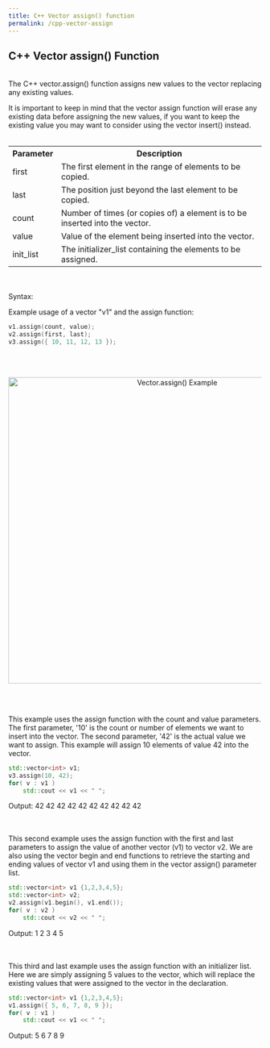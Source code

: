 ```yaml
---
title: C++ Vector assign() function
permalink: /cpp-vector-assign
---
```


## C++ Vector assign() Function
<br/>
The C++ vector.assign() function assigns new values to the vector replacing any existing values.

It is important to keep in mind that the vector assign function will erase any existing data before assigning the new values, if you want to keep the existing value you may want to consider using the vector insert() instead.
<br/><br/>

<table>
  <tr>
    <th>Parameter</th>
    <th>Description</th>
  </tr>
  <tr>
    <td>first</td>
    <td>The first element in the range of elements to be copied.</td>
  </tr>
  <tr>
    <td>last</td>
    <td>The position just beyond the last element to be copied.</td>
  </tr>
  <tr>
    <td>count</td>
    <td>Number of times (or copies of) a element is to be inserted into the vector.</td>
  </tr>
  <tr>
    <td>value</td>
    <td>Value of the element being inserted into the vector.</td>
  </tr>
  <tr>
    <td>init_list</td>
    <td>The initializer_list containing the elements to be assigned.</td>
  </tr>
</table>
<br/><br/>
Syntax:

Example usage of a vector "v1" and the assign function:
```cpp
v1.assign(count, value);
v2.assign(first, last);
v3.assign({ 10, 11, 12, 13 });
```



<br/><br/>
<p align="center">
<img width="656" height="608" src="images\videos\Cpp11\vector_assign.jpg" title="Vector.assign() Example">
</p>
<br/><br/>

This example uses the assign function with the count and value parameters. The first parameter, '10' is the count or number of elements we want to insert into the vector. The second parameter, '42' is the actual value we want to assign. This example will assign 10 elements of value 42 into the vector.
```cpp
std::vector<int> v1;
v3.assign(10, 42);
for( v : v1 )
    std::cout << v1 << " ";
```
Output: 42 42 42 42 42 42 42 42 42 42
<br/><br/><br/>

This second example uses the assign function with the first and last parameters to assign the value of another vector (v1) to vector v2. We are also using the vector begin and end functions to retrieve the starting and ending values of vector v1 and using them in the vector assign() parameter list.
```cpp
std::vector<int> v1 {1,2,3,4,5};
std::vector<int> v2;
v2.assign(v1.begin(), v1.end());
for( v : v2 )
    std::cout << v2 << " ";
```
Output: 1 2 3 4 5
<br/><br/><br/>

This third and last example uses the assign function with an initializer list. Here we are simply assigning 5 values to the vector, which will replace the existing values that were assigned to the vector in the declaration.
```cpp
std::vector<int> v1 {1,2,3,4,5};
v1.assign({ 5, 6, 7, 8, 9 });
for( v : v1 )
    std::cout << v1 << " ";
```
Output: 5 6 7 8 9

<br/><br/>
